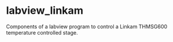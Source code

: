 # labview_linkam
Components of a labview program to control a Linkam THMSG600 temperature controlled stage.
